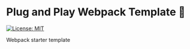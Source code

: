 # Plug and Play Webpack Template :electric_plug:
[![License: MIT](https://img.shields.io/badge/License-MIT-yellow.svg)](https://opensource.org/licenses/MIT)

Webpack starter template
